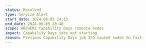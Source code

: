 ```yaml
---
status: Resolved
type: Service Alert
start_date: 2024-06-05 14:15 
end_date: 2024-06-05 20:40
scope: ARCHER2 Capability Days compute nodes
impact: Capability Days jobs not starting
reason: Previous Capability Days job I/O caused nodes to fail
---
```

